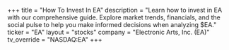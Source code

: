 +++
title = "How To Invest In EA"
description = "Learn how to invest in EA with our comprehensive guide. Explore market trends, financials, and the social pulse to help you make informed decisions when analyzing $EA."
ticker = "EA"
layout = "stocks"
company = "Electronic Arts, Inc. (EA)"
tv_override = "NASDAQ:EA"
+++

